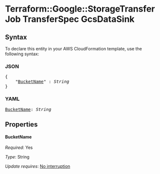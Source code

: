 # Terraform::Google::StorageTransferJob TransferSpec GcsDataSink

## Syntax

To declare this entity in your AWS CloudFormation template, use the following syntax:

### JSON

<pre>
{
    "<a href="#bucketname" title="BucketName">BucketName</a>" : <i>String</i>
}
</pre>

### YAML

<pre>
<a href="#bucketname" title="BucketName">BucketName</a>: <i>String</i>
</pre>

## Properties

#### BucketName

_Required_: Yes

_Type_: String

_Update requires_: [No interruption](https://docs.aws.amazon.com/AWSCloudFormation/latest/UserGuide/using-cfn-updating-stacks-update-behaviors.html#update-no-interrupt)

